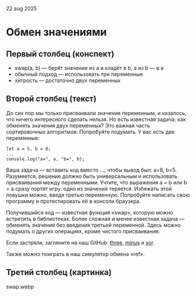 22 aug 2025
# Обмен значениями

## Первый столбец (конспект)
* swap(a, b) — берёт значение из a и кладёт в b, а из b — в a
* обычный подход — использовать три переменные
* хитрость — достаточно двух переменных

## Второй столбец (текст)
До сих пор мы только присваивали значения переменным, и казалось, что ничего интересного сделать нельзя. Но есть известная задача: как обменять значения двух переменных? Это важная часть сортировочных алгоритмов. Попробуйте подумать. У вас есть две переменные:
```
let a = 5, b = 8;
...
console.log("a=", a, "b=", b);
```
Ваша задача — вставить код вместо ..., чтобы вывод был: a=8, b=5. Разумеется, решение должно быть универсальным и использовать присваивания между переменными. Учтите, что выражения a = b или b = a сразу портят игру: одно из значений теряется. Избежать этой ловушки можно, введя третью переменную. Попробуйте написать свою программу и протестировать её в консоли браузера.

Получившийся код — известная функция «swap», которую можно встретить в библиотеках. Более сложная и менее известная задача — обменять значения без введения третьей переменной. Здесь можно подумать о других операциях, кроме чистого присваивания.

Если застряли, загляните на наш GitHub: [three](https://github.com/AlinaBrode/js_snippets_blog/blob/main/swap/swap_three.js), [minus](https://github.com/AlinaBrode/js_snippets_blog/blob/main/swap/swap_minus.js) и [xor](https://github.com/AlinaBrode/js_snippets_blog/blob/main/swap/swap_xor.js).

Также можно поиграть в наш симулятор обмена «ref».

## Третий столбец (картинка)
swap.webp
